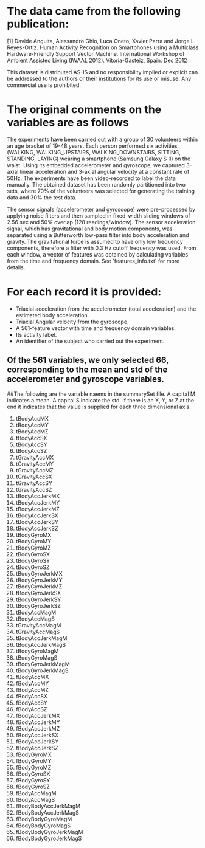 
# The data came from the following publication:

[1] Davide Anguita, Alessandro Ghio, Luca Oneto, Xavier Parra and Jorge L. Reyes-Ortiz. 
Human Activity Recognition on Smartphones using a Multiclass Hardware-Friendly Support Vector Machine. 
International Workshop of Ambient Assisted Living (IWAAL 2012). Vitoria-Gasteiz, Spain. Dec 2012

This dataset is distributed AS-IS and no responsibility implied or explicit can be addressed to the authors 
or their institutions for its use or misuse. Any commercial use is prohibited.

# The original comments on the variables are as follows

The experiments have been carried out with a group of 30 volunteers within an age bracket of 19-48 years.
Each person performed six activities (WALKING, WALKING_UPSTAIRS, WALKING_DOWNSTAIRS, SITTING, STANDING, LAYING)
wearing a smartphone (Samsung Galaxy S II) on the waist. Using its embedded accelerometer and gyroscope, 
we captured 3-axial linear acceleration and 3-axial angular velocity at a constant rate of 50Hz. 
The experiments have been video-recorded to label the data manually. 
The obtained dataset has been randomly partitioned into two sets, where 70% of the volunteers was selected for generating 
the training data and 30% the test data. 

The sensor signals (accelerometer and gyroscope) were pre-processed by applying noise filters and then sampled
in fixed-width sliding windows of 2.56 sec and 50% overlap (128 readings/window). The sensor acceleration signal, which has 
gravitational and body motion components, was separated using a Butterworth low-pass filter into body acceleration and gravity. 
The gravitational force is assumed to have only low frequency components, therefore a filter with 0.3 Hz cutoff frequency was used. 
From each window, a vector of features was obtained by calculating variables from the time and frequency domain. 
See 'features_info.txt' for more details. 

For each record it is provided:
======================================

- Triaxial acceleration from the accelerometer (total acceleration) and the estimated body acceleration.
- Triaxial Angular velocity from the gyroscope. 
- A 561-feature vector with time and frequency domain variables. 
- Its activity label. 
- An identifier of the subject who carried out the experiment.

## Of the 561 variables, we only selected 66, corresponding to the mean and std of the accelerometer and gyroscope variables.

##The following are the variable naems in the summarySet file.
A capital M indicates a mean.  A capital S indicate the std. If there is an X, Y, or Z at the end it indicates that the value
is supplied for each three dimensional axis.

1.	tBodyAccMX
2.	tBodyAccMY
3.	tBodyAccMZ
4.	tBodyAccSX
5.	tBodyAccSY
6.	tBodyAccSZ
7.	tGravityAccMX
8.	tGravityAccMY
9.	tGravityAccMZ
10.	tGravityAccSX
11.	tGravityAccSY
12.	tGravityAccSZ
13.	tBodyAccJerkMX
14.	tBodyAccJerkMY
15.	tBodyAccJerkMZ 
16.	tBodyAccJerkSX 
17.	tBodyAccJerkSY
18.	tBodyAccJerkSZ 
19.	tBodyGyroMX 
20.	tBodyGyroMY 
21.	tBodyGyroMZ 
22.	tBodyGyroSX 
23.	tBodyGyroSY 
24.	tBodyGyroSZ 
25.	tBodyGyroJerkMX 
26.	tBodyGyroJerkMY 
27.	tBodyGyroJerkMZ 
28.	tBodyGyroJerkSX 
29.	tBodyGyroJerkSY
30.	tBodyGyroJerkSZ 
31.	tBodyAccMagM
32.	tBodyAccMagS
33.	tGravityAccMagM 
34.	tGravityAccMagS 
35.	tBodyAccJerkMagM
36.	tBodyAccJerkMagS
37.	tBodyGyroMagM
38.	tBodyGyroMagS 
39.	tBodyGyroJerkMagM
40.	tBodyGyroJerkMagS 
41.	fBodyAccMX 
42.	fBodyAccMY 
43.	fBodyAccMZ 
44.	fBodyAccSX 
45.	fBodyAccSY 
46.	fBodyAccSZ 
47.	fBodyAccJerkMX 
48.	fBodyAccJerkMY 
49.	fBodyAccJerkMZ
50.	fBodyAccJerkSX 
51.	fBodyAccJerkSY
52.	fBodyAccJerkSZ 
53.	fBodyGyroMX 
54.	fBodyGyroMY 
55.	fBodyGyroMZ 
56.	fBodyGyroSX 
57.	fBodyGyroSY 
58.	fBodyGyroSZ 
59.	fBodyAccMagM 
60.	fBodyAccMagS 
61.	fBodyBodyAccJerkMagM 
62.	fBodyBodyAccJerkMagS 
63.	fBodyBodyGyroMagM 
64.	fBodyBodyGyroMagS 
65.	fBodyBodyGyroJerkMagM 
66.	fBodyBodyGyroJerkMagS 



